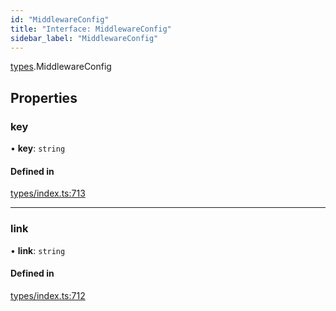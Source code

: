 ```yaml
---
id: "MiddlewareConfig"
title: "Interface: MiddlewareConfig"
sidebar_label: "MiddlewareConfig"
---
```


[types](../../../modules/Types/Types.md).MiddlewareConfig

## Properties

### key

• **key**: `string`

#### Defined in

[types/index.ts:713](https://github.com/PolymeshAssociation/polymesh-sdk/blob/95e180d28/src/types/index.ts#L713)

___

### link

• **link**: `string`

#### Defined in

[types/index.ts:712](https://github.com/PolymeshAssociation/polymesh-sdk/blob/95e180d28/src/types/index.ts#L712)
